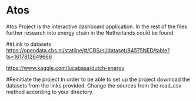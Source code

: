 # Atos
Atos Project is the interactive dashboard application.
In the rest of the files further research into energy chain in the Netherlands could be found

##Link to datasets
https://opendata.cbs.nl/statline/#/CBS/nl/dataset/84575NED/table?ts=1617812649666

https://www.kaggle.com/lucabasa/dutch-energy

#Reinitiate the project
In order to be able to set up the project download the datasets from the links provided. Change the sources from the read_csv method according to your directory.

